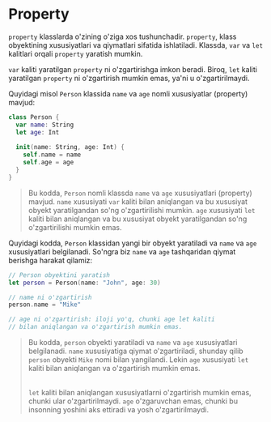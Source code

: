 # Property

`property` klasslarda o'zining o'ziga xos tushunchadir. `property`, klass obyektining xususiyatlari va qiymatlari sifatida ishlatiladi. Klassda, `var` va `let` kalitlari orqali `property` yaratish mumkin.

`var` kaliti yaratilgan `property` ni o'zgartirishga imkon beradi. Biroq, `let` kaliti yaratilgan `property` ni o'zgartirish mumkin emas, ya'ni u o'zgartirilmaydi.

Quyidagi misol `Person` klassida `name` va `age` nomli xususiyatlar (property) mavjud:

```swift
class Person {
  var name: String
  let age: Int
  
  init(name: String, age: Int) {
    self.name = name
    self.age = age
  }
}
```

> Bu kodda, `Person` nomli klassda `name` va `age` xususiyatlari (property) mavjud. `name` xususiyati `var` kaliti bilan aniqlangan va bu xususiyat obyekt yaratilgandan so'ng o'zgartirilishi mumkin. `age` xususiyati `let` kaliti bilan aniqlangan va bu xususiyat obyekt yaratilgandan so'ng o'zgartirilishi mumkin emas.

Quyidagi kodda, `Person` klassidan yangi bir obyekt yaratiladi va `name` va `age` xususiyatlari belgilanadi. So'ngra biz `name` va `age` tashqaridan qiymat berishga harakat qilamiz:

```swift
// Person obyektini yaratish
let person = Person(name: "John", age: 30)

// name ni o'zgartirish
person.name = "Mike"

// age ni o'zgartirish: iloji yo'q, chunki age let kaliti 
// bilan aniqlangan va o'zgartirish mumkin emas.
```

> Bu kodda, `person` obyekti yaratiladi va `name` va `age` xususiyatlari belgilanadi. `name` xususiyatiga qiymat o'zgartiriladi, shunday qilib `person` obyekti `Mike` nomi bilan yangilandi. Lekin `age` xususiyati `let` kaliti bilan aniqlangan va o'zgartirish mumkin emas.
>
> \
> `let` kaliti bilan aniqlangan xususiyatlarni o'zgartirish mumkin emas, chunki ular o'zgartirilmaydi. `age` o'zgaruvchan emas, chunki bu insonning yoshini aks ettiradi va yosh o'zgartirilmaydi.
